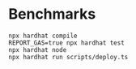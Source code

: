 # Benchmarks

```shell
npx hardhat compile
REPORT_GAS=true npx hardhat test
npx hardhat node
npx hardhat run scripts/deploy.ts
```

